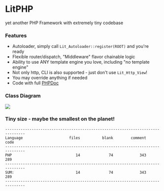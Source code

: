 LitPHP
===

yet another PHP Framework with extremely tiny codebase

### Features

+ Autoloader, simply call `Lit_Autoloader::register(ROOT)` and you're ready
+ Flexible router/dispatch, "Middleware" flavor chainable logic 
+ Ability to use ANY template engine you love, including "no template engine"
+ Not only http, CLI is also supported - just don't use `Lit_Http_View`!
+ You may override anything if needed
+ Code with full [PHPDoc](http://litphp.github.io/doc/)

### Class Diagram
![](http://litphp.github.io/doc/graphs/classes.svg)

### Tiny size - maybe the smallest on the planet!

	-------------------------------------------------------------------------------
	Language                     files          blank        comment           code
	-------------------------------------------------------------------------------
	PHP                             14             74            343            289
	-------------------------------------------------------------------------------
	SUM:                            14             74            343            289
	-------------------------------------------------------------------------------

